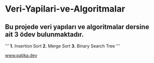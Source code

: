 ﻿# Veri-Yapilari-ve-Algoritmalar
## Bu projede veri yapıları ve algoritmalar dersine ait 3 ödev bulunmaktadır.
'''
**1.** Insertion Sort
**2.** Merge Sort
**3.** Binary Search Tree
'''

www.patika.dev

